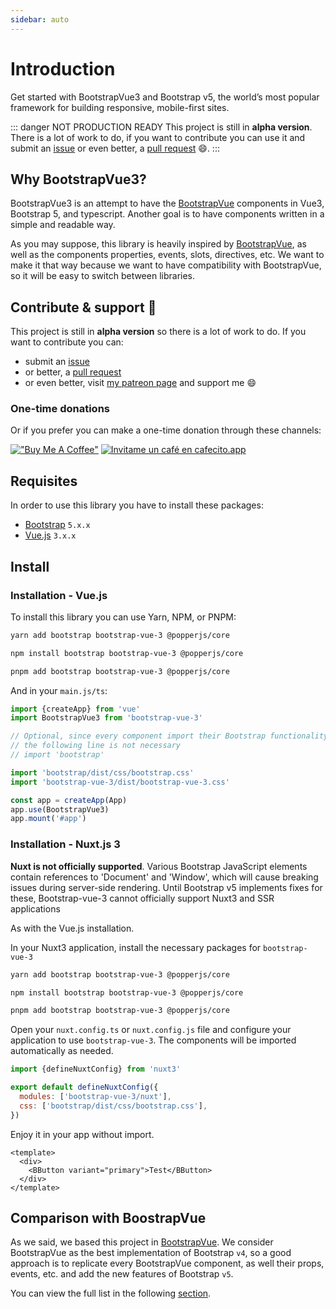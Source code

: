 ```yaml
---
sidebar: auto
---
```


# Introduction

Get started with BootstrapVue3 and Bootstrap v5, the world’s most popular framework for building responsive, mobile-first sites.

::: danger NOT PRODUCTION READY
This project is still in **alpha version**. There is a lot of work to do, if you want to contribute you can use it and submit an [issue](https://github.com/cdmoro/bootstrap-vue-3/issues) or even better, a [pull request](https://github.com/cdmoro/bootstrap-vue-3/pulls) 😄.
:::

## Why BootstrapVue3?

BootstrapVue3 is an attempt to have the [BootstrapVue](https://bootstrap-vue.org/) components in Vue3, Bootstrap 5, and typescript. Another goal is to have components written in a simple and readable way.

As you may suppose, this library is heavily inspired by [BootstrapVue](https://bootstrap-vue.org/), as well as the components properties, events, slots, directives, etc. We want to make it that way because we want to have compatibility with BootstrapVue, so it will be easy to switch between libraries.

## Contribute & support 🙌

This project is still in **alpha version** so there is a lot of work to do. If you want to contribute you can:

- submit an [issue](https://github.com/cdmoro/bootstrap-vue-3/issues/new)
- or better, a [pull request](https://github.com/cdmoro/bootstrap-vue-3/pulls)
- or even better, visit [my patreon page](https://patreon.com/cdmoro) and support me 😄

### One-time donations

Or if you prefer you can make a one-time donation through these channels:

[!["Buy Me A Coffee"](https://www.buymeacoffee.com/assets/img/custom_images/orange_img.png)](https://www.buymeacoffee.com/cdmoro)
[![Invitame un café en cafecito.app](https://cdn.cafecito.app/imgs/buttons/button_2.svg)](https://cafecito.app/cdmoro)

## Requisites

In order to use this library you have to install these packages:

- [Bootstrap](https://getbootstrap.com/docs/5.1/getting-started/introduction/) `5.x.x`
- [Vue.js](https://v3.vuejs.org/) `3.x.x`

## Install

### Installation - Vue.js

To install this library you can use Yarn, NPM, or PNPM:

<CodeGroup>
  <CodeGroupItem title="YARN" active>

```bash
yarn add bootstrap bootstrap-vue-3 @popperjs/core
```

  </CodeGroupItem>

  <CodeGroupItem title="NPM">

```bash
npm install bootstrap bootstrap-vue-3 @popperjs/core
```

  </CodeGroupItem>

  <CodeGroupItem title="PNPM">

```bash
pnpm add bootstrap bootstrap-vue-3 @popperjs/core
```

  </CodeGroupItem>
</CodeGroup>

And in your `main.js/ts`:

```javascript
import {createApp} from 'vue'
import BootstrapVue3 from 'bootstrap-vue-3'

// Optional, since every component import their Bootstrap functionality
// the following line is not necessary
// import 'bootstrap'

import 'bootstrap/dist/css/bootstrap.css'
import 'bootstrap-vue-3/dist/bootstrap-vue-3.css'

const app = createApp(App)
app.use(BootstrapVue3)
app.mount('#app')
```

### Installation - Nuxt.js 3

**Nuxt is not officially supported**. Various Bootstrap JavaScript elements contain references to 'Document' and 'Window', which will cause breaking issues during server-side rendering. Until Bootstrap v5 implements fixes for these, Bootstrap-vue-3 cannot officially support Nuxt3 and SSR applications 

As with the Vue.js installation.

In your Nuxt3 application, install the necessary packages for `bootstrap-vue-3`

<CodeGroup>
  <CodeGroupItem title="YARN" active>

```bash
yarn add bootstrap bootstrap-vue-3 @popperjs/core
```

  </CodeGroupItem>

  <CodeGroupItem title="NPM">

```bash
npm install bootstrap bootstrap-vue-3 @popperjs/core
```

  </CodeGroupItem>

  <CodeGroupItem title="PNPM">

```bash
pnpm add bootstrap bootstrap-vue-3 @popperjs/core
```

  </CodeGroupItem>
</CodeGroup>

Open your `nuxt.config.ts` or `nuxt.config.js` file and configure your application to use `bootstrap-vue-3`. The components will be imported automatically as needed.

```javascript
import {defineNuxtConfig} from 'nuxt3'

export default defineNuxtConfig({
  modules: ['bootstrap-vue-3/nuxt'],
  css: ['bootstrap/dist/css/bootstrap.css'],
})
```

Enjoy it in your app without import.

```vue
<template>
  <div>
    <BButton variant="primary">Test</BButton>
  </div>
</template>
```

## Comparison with BoostrapVue

As we said, we based this project in [BootstrapVue](https://bootstrap-vue.org/). We consider BootstrapVue as the best implementation of Bootstrap `v4`, so a good approach is to replicate every BootstrapVue component, as well their props, events, etc. and add the new features of Bootstrap `v5`.

<!-- To follow this, we'll implement a parity list where you can view the progress of covered components. This section is not ready yet. -->

You can view the full list in the following [section](../reference/parityList.md).
